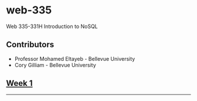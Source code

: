 # web-335
Web 335-331H Introduction to NoSQL

## Contributors

* Professor Mohamed Eltayeb - Bellevue University
* Cory Gilliam - Bellevue University

[Week 1](https://github.com/imaaxa/web-335/tree/master/week-1)
------
* ** **
